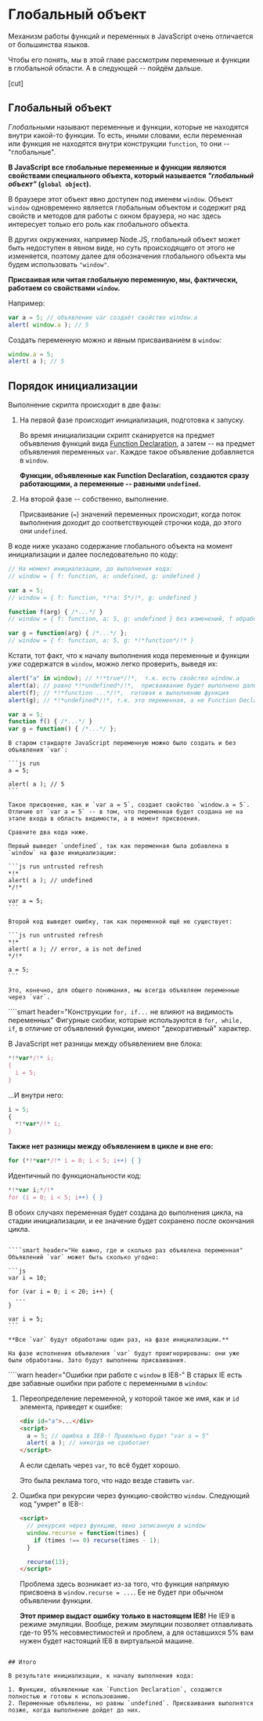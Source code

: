 # Глобальный объект

Механизм работы функций и переменных в JavaScript очень отличается от большинства языков.

Чтобы его понять, мы в этой главе рассмотрим переменные и функции в глобальной области. А в следующей -- пойдём дальше.

[cut]

## Глобальный объект

*Глобальными* называют переменные и функции, которые не находятся внутри какой-то функции. То есть, иными словами, если переменная или функция не находятся внутри конструкции `function`, то они -- "глобальные".

**В JavaScript все глобальные переменные и функции являются свойствами специального объекта, который называется *"глобальный объект"* (`global object`).**

В браузере этот объект явно доступен под именем `window`. Объект `window` одновременно является глобальным объектом и содержит ряд свойств и методов для работы с окном браузера, но нас здесь интересует только его роль как глобального объекта.

В других окружениях, например Node.JS, глобальный объект может быть недоступен в явном виде, но суть происходящего от этого не изменяется, поэтому далее для обозначения глобального объекта мы будем использовать `"window"`.

**Присваивая или читая глобальную переменную, мы, фактически, работаем со свойствами `window`.**

Например:

```js run untrusted refresh no-strict
var a = 5; // объявление var создаёт свойство window.a
alert( window.a ); // 5
```

Создать переменную можно и явным присваиванием в `window`:

```js run untrusted refresh
window.a = 5;
alert( a ); // 5
```

## Порядок инициализации

Выполнение скрипта происходит в две фазы:

1. На первой фазе происходит инициализация, подготовка к запуску.

    Во время инициализации скрипт сканируется на предмет объявления функций вида [Function Declaration](/function-declaration-expression), а затем -- на предмет объявления переменных `var`. Каждое такое объявление добавляется в `window`.

    **Функции, объявленные как Function Declaration, создаются сразу работающими, а переменные -- равными `undefined`.**
2. На второй фазе -- собственно, выполнение.

    Присваивание (`=`) значений переменных происходит, когда поток выполнения доходит до соответствующей строчки кода, до этого они `undefined`.

В коде ниже указано содержание глобального объекта на момент инициализации и далее последовательно по коду:

```js
// На момент инициализации, до выполнения кода:
// window = { f: function, a: undefined, g: undefined }

var a = 5;
// window = { f: function, *!*a: 5*/!*, g: undefined }

function f(arg) { /*...*/ }
// window = { f: function, a: 5, g: undefined } без изменений, f обработана ранее

var g = function(arg) { /*...*/ };
// window = { f: function, a: 5, g: *!*function*/!* }
```

Кстати, тот факт, что к началу выполнения кода переменные и функции *уже* содержатся в `window`, можно легко проверить, выведя их:

```js run untrusted refresh
alert("a" in window); // *!*true*/!*,  т.к. есть свойство window.a
alert(a); // равно *!*undefined*/!*,  присваивание будет выполнено далее
alert(f); // *!*function ...*/!*,  готовая к выполнению функция
alert(g); // *!*undefined*/!*, т.к. это переменная, а не Function Declaration

var a = 5;
function f() { /*...*/ }
var g = function() { /*...*/ };
```

````smart header="Присвоение переменной без объявления"
В старом стандарте JavaScript переменную можно было создать и без объявления `var`:

```js run
a = 5;

alert( a ); // 5
```

Такое присвоение, как и `var a = 5`, создает свойство `window.a = 5`. Отличие от `var a = 5` -- в том, что переменная будет создана не на этапе входа в область видимости, а в момент присвоения.

Сравните два кода ниже.

Первый выведет `undefined`, так как переменная была добавлена в `window` на фазе инициализации:

```js run untrusted refresh
*!*
alert( a ); // undefined
*/!*

var a = 5;
```

Второй код выведет ошибку, так как переменной ещё не существует:

```js run untrusted refresh
*!*
alert( a ); // error, a is not defined
*/!*

a = 5;
```

Это, конечно, для общего понимания, мы всегда объявляем переменные через `var`.
````

````smart header="Конструкции `for, if...` не влияют на видимость переменных"
Фигурные скобки, которые используются в `for, while, if`, в отличие от объявлений функции, имеют "декоративный" характер.

В JavaScript нет разницы между объявлением вне блока:

```js
*!*var*/!* i;
{
  i = 5;
}
```

...И внутри него:

```js
i = 5;
{
  *!*var*/!* i;
}
```

**Также нет разницы между объявлением в цикле и вне его:**

```js run untrusted refresh
for (*!*var*/!* i = 0; i < 5; i++) { }
```

Идентичный по функциональности код:

```js run untrusted refresh
*!*var i;*/!*
for (i = 0; i < 5; i++) { }
```

В обоих случаях переменная будет создана до выполнения цикла, на стадии инициализации, и ее значение будет сохранено после окончания цикла.
````

````smart header="Не важно, где и сколько раз объявлена переменная"
Объявлений `var` может быть сколько угодно:

```js
var i = 10;

for (var i = 0; i < 20; i++) {
  ...
}

var i = 5;
```

**Все `var` будут обработаны один раз, на фазе инициализации.**

На фазе исполнения объявления `var` будут проигнорированы: они уже были обработаны. Зато будут выполнены присваивания.
````

````warn header="Ошибки при работе с `window` в IE8-"
В старых IE есть две забавные ошибки при работе с переменными в `window`:

1. Переопределение переменной, у которой такое же имя, как и `id` элемента, приведет к ошибке:

    ```html run
    <div id="a">...</div>
    <script>
      a = 5; // ошибка в IE8-! Правильно будет "var a = 5"
      alert( a ); // никогда не сработает
    </script>
    ```

    А если сделать через `var`, то всё будет хорошо.

    Это была реклама того, что надо везде ставить `var`.
2. Ошибка при рекурсии через функцию-свойство `window`. Следующий код "умрет" в IE8-:

    ```html run height=0
    <script>
      // рекурсия через функцию, явно записанную в window
      window.recurse = function(times) {
        if (times !== 0) recurse(times - 1);
      }

      recurse(13);
    </script>
    ```

    Проблема здесь возникает из-за того, что функция напрямую присвоена в `window.recurse = ...`. Ее не будет при обычном объявлении функции.

    **Этот пример выдаст ошибку только в настоящем IE8!** Не IE9 в режиме эмуляции. Вообще, режим эмуляции позволяет отлавливать где-то 95% несовместимостей и проблем, а для оставшихся 5% вам нужен будет настоящий IE8 в виртуальной машине.
````

## Итого

В результате инициализации, к началу выполнения кода:

1. Функции, объявленные как `Function Declaration`, создаются полностью и готовы к использованию.
2. Переменные объявлены, но равны `undefined`. Присваивания выполнятся позже, когда выполнение дойдет до них.

